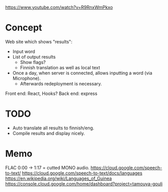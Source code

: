 
https://www.youtube.com/watch?v=R9RnxWmPkxo

# Concept

Web site which shows "results":
- Input word
- List of output results
    * Show flags?
    * Finnish translation as well as local text
- Once a day, when server is connected, allows inputting a word (via Microphone).
    * Afterwards redeployment is necessary.

Front end: React, Hooks?
Back end: express

# TODO

- Auto translate all results to finnish/eng.
- Compile results and display nicely.

# Memo

FLAC
0:00 -> 1:17 = cutted
MONO audio.
https://cloud.google.com/speech-to-text/
https://cloud.google.com/speech-to-text/docs/languages
https://en.wikipedia.org/wiki/Languages_of_Guinea
https://console.cloud.google.com/home/dashboard?project=tamouya-gouli

